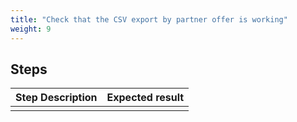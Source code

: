 ```yaml
---
title: "Check that the CSV export by partner offer is working"
weight: 9
---
```

## Steps
| Step Description | Expected result |
| ----- | ----- |
|  |  |
